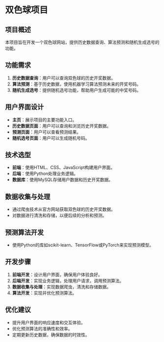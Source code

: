 # 双色球项目

## 项目概述
本项目旨在开发一个双色球网站，提供历史数据查询、算法预测和随机生成选号的功能。

## 功能需求
1. **历史数据查询**：用户可以查询双色球的历史开奖数据。
2. **算法预测**：基于历史数据，使用机器学习算法预测未来的开奖号码。
3. **随机生成选号**：提供随机选号功能，帮助用户生成可能的中奖号码。

## 用户界面设计
- **主页**：展示项目的主要功能入口。
- **历史数据页面**：用户可以查询和浏览历史开奖数据。
- **预测页面**：用户可以查看预测结果。
- **随机选号页面**：用户可以生成随机号码。

## 技术选型
- **前端**：使用HTML、CSS、JavaScript构建用户界面。
- **后端**：使用Python处理业务逻辑。
- **数据库**：使用MySQL存储用户数据和历史开奖数据。

## 数据收集与处理
- 通过爬虫技术从官方网站获取双色球的历史开奖数据。
- 对数据进行清洗和存储，以便后续的分析和预测。

## 预测算法开发
- 使用Python的库如scikit-learn、TensorFlow或PyTorch来实现预测模型。

## 开发步骤
1. **前端开发**：设计用户界面，确保用户体验良好。
2. **后端开发**：实现业务逻辑，处理用户请求，调用预测算法。
3. **数据收集与处理**：实现数据爬虫，清洗和存储数据。
4. **算法开发**：实现并优化预测算法。

## 优化建议
- 提升用户界面的响应速度和交互体验。
- 优化预测算法的准确性和效率。
- 定期更新历史数据，确保数据的时效性。 